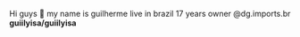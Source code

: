  Hi guys 👋
 my name is guilherme live in brazil
 17 years
 owner @dg.imports.br
**guiilyisa/guiilyisa** 
